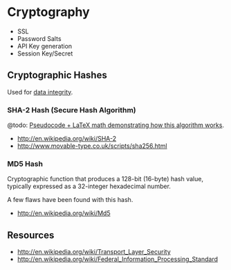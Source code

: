 # Cryptography

- SSL
- Password Salts
- API Key generation
- Session Key/Secret

## Cryptographic Hashes

Used for [data integrity](http://en.wikipedia.org/wiki/Data_integrity).

### SHA-2 Hash (Secure Hash Algorithm)

@todo: [Pseudocode + LaTeX math demonstrating how this algorithm works](http://tools.ietf.org/html/rfc6234).

- http://en.wikipedia.org/wiki/SHA-2
- http://www.movable-type.co.uk/scripts/sha256.html

### MD5 Hash

Cryptographic function that produces a 128-bit (16-byte) hash value, typically expressed as a 32-integer hexadecimal number.

A few flaws have been found with this hash.

- http://en.wikipedia.org/wiki/Md5

## Resources

- http://en.wikipedia.org/wiki/Transport_Layer_Security
- http://en.wikipedia.org/wiki/Federal_Information_Processing_Standard
